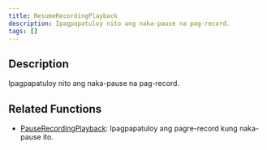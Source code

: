 ```yaml
---
title: ResumeRecordingPlayback
description: Ipagpapatuloy nito ang naka-pause na pag-record.
tags: []
---
```


<VersionWarn name='callback' version='SA-MP 0.3a' />

## Description

Ipagpapatuloy nito ang naka-pause na pag-record.


## Related Functions

- [PauseRecordingPlayback](../functions/PauseRecordingPlayback): Ipagpapatuloy ang pagre-record kung naka-pause ito.